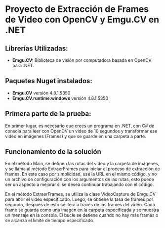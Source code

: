 # Proyecto de Extracción de Frames de Video con OpenCV y Emgu.CV en .NET

## Librerías Utilizadas:
- **Emgu.CV:** Biblioteca de visión por computadora basada en OpenCV para .NET.

## Paquetes Nuget instalados:
- **Emgu.CV** versión 4.8.1.5350
- **Emgu.CV.runtime.windows** versión 4.8.1.5350

## Primera parte de la prueba:

En primer lugar, es necesario que crees un programa en .NET, con C# de consola para leer con OpenCV un video de 10 segundos y transformar ese video en imágenes (Frames) y que se guarde en una carpeta a parte.

## Funcionamiento de la solución

En el método Main, se definen las rutas del video y la carpeta de imágenes, y se llama al método ExtraerFrames para iniciar el proceso de extracción de frames. En este caso por simplicidad, usé la URL en el mismo código, y no un archivo de configuración con los argumentos de las rutas, esto puede ser un aspecto a mejorar si se desea continuar trabajando con el código.

En el método ExtraerFrames, se utiliza la clase VideoCapture de Emgu.CV para abrir el video especificado. Luego, se obtiene la tasa de frames por segundo, después de esto se itera a través de los frames del video. Cada frame se guarda como una imagen en la carpeta especificada y se muestra un mensaje en la consola. El bucle se detiene cuando no hay más frames o se alcanza el límite de tiempo especificado.
